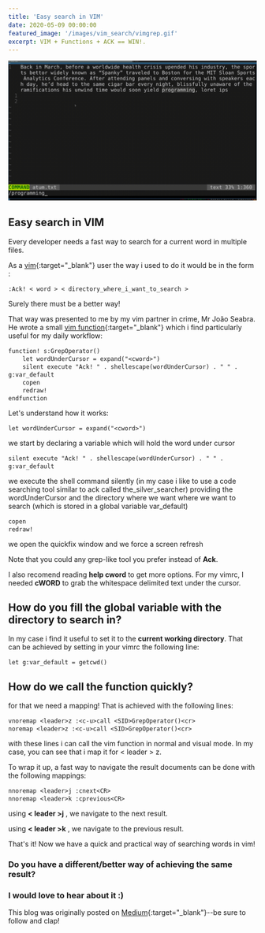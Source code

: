 ```yaml
---
title: 'Easy search in VIM'
date: 2020-05-09 00:00:00
featured_image: '/images/vim_search/vimgrep.gif'
excerpt: VIM + Functions + ACK == WIN!.
---
```


![](/images/vim_search/vimgrep.gif)

## Easy search in VIM

 Every developer needs a fast way to search for a current word in multiple files.

As a [vim](https://github.com/vim){:target="_blank"} user the way i used to do it would be in the form :
```
:Ack! < word > < directory_where_i_want_to_search >
```

Surely there must be a better way!

That way was presented to me by my vim partner in crime, Mr João Seabra.
He wrote a small [vim function](https://learnvimscriptthehardway.stevelosh.com/chapters/23.html){:target="_blank"} which i find particularly useful for my daily workflow:

```vim
function! s:GrepOperator()
    let wordUnderCursor = expand("<cword>")
    silent execute "Ack! " . shellescape(wordUnderCursor) . " " . g:var_default
    copen
    redraw!
endfunction
```

Let's understand how it works:

```vim
let wordUnderCursor = expand("<cword>")
```

we start by declaring a variable which will hold the word under cursor

```
silent execute "Ack! " . shellescape(wordUnderCursor) . " " . g:var_default
```

we execute the shell command silently (in my case i like to use a code searching tool similar to ack called the_silver_searcher) providing the wordUnderCursor and the directory where we want where we want to search (which is stored in a global variable var_default)

```
copen
redraw!
```

we open the quickfix window and we force a screen refresh

Note that you could any grep-like tool you prefer instead of **Ack**.

I also recomend reading **help cword** to get more options. For my vimrc, I needed **cWORD** to grab the whitespace delimited text under the cursor.

## How do you fill the global variable with the directory to search in?

In my case i find it useful to set it to the **current working directory**. That can be achieved by setting in your vimrc the following line:

```
let g:var_default = getcwd()
```

## How do we call the function quickly?

for that we need a mapping!  That is achieved with the following lines:

```
vnoremap <leader>z :<c-u>call <SID>GrepOperator()<cr>
noremap <leader>z :<c-u>call <SID>GrepOperator()<cr>
```

with these lines i can call the vim function in normal and visual mode. In my case, you can see that i map it for < leader > z.

To wrap it up, a fast way to navigate the result documents can be done with the following mappings:

```
nnoremap <leader>j :cnext<CR>
nnoremap <leader>k :cprevious<CR>
```

using **< leader >j** , we navigate to the next result.

using **< leader >k** , we navigate to the previous result.


That's it! Now we have a quick and practical way of searching words in vim!

### Do you have a different/better way of achieving the same result?
### I would love to hear about it :)


This blog was originally posted on [Medium](https://link.medium.com/QyA2B23on6){:target="_blank"}--be sure to follow and clap!
